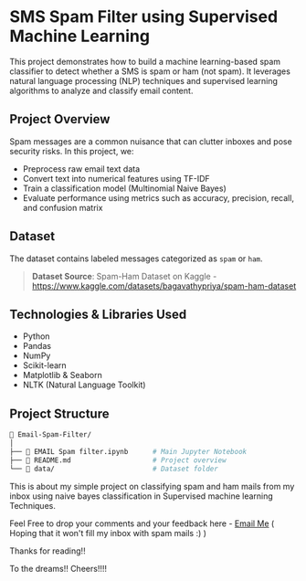 
# SMS Spam Filter using Supervised Machine Learning

This project demonstrates how to build a machine learning-based spam classifier to detect whether a SMS is spam or ham (not spam). It leverages natural language processing (NLP) techniques and supervised learning algorithms to analyze and classify email content.

## Project Overview

Spam messages are a common nuisance that can clutter inboxes and pose security risks. In this project, we:
- Preprocess raw email text data
- Convert text into numerical features using TF-IDF
- Train a classification model (Multinomial Naive Bayes)
- Evaluate performance using metrics such as accuracy, precision, recall, and confusion matrix

## Dataset

The dataset contains labeled messages categorized as `spam` or `ham`.

>  **Dataset Source**: Spam-Ham Dataset on Kaggle - https://www.kaggle.com/datasets/bagavathypriya/spam-ham-dataset


## Technologies & Libraries Used

- Python
- Pandas
- NumPy
- Scikit-learn
- Matplotlib & Seaborn
- NLTK (Natural Language Toolkit)

##  Project Structure

```bash
📁 Email-Spam-Filter/
│
├── 📄 EMAIL Spam filter.ipynb      # Main Jupyter Notebook
├── 📄 README.md                    # Project overview
└── 📂 data/                        # Dataset folder 
```

This is about my simple project on classifying spam and ham mails from my inbox using naive bayes classification in Supervised machine learning Techniques.

Feel Free to drop your comments and your feedback here - [Email Me](mailto:yuvasree.t9@gmail.com) ( Hoping that it won't fill my inbox with spam mails :) )

Thanks for reading!!

To the dreams!!
Cheers!!!!
